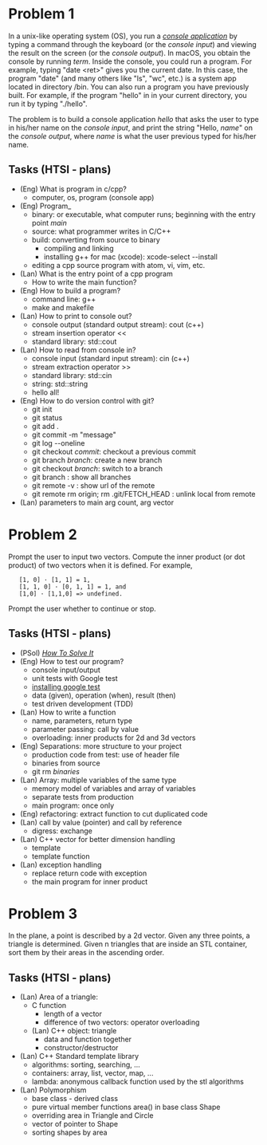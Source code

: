 # Problem 1

In a unix-like operating system (OS), you run a [_console application_](https://en.wikipedia.org/wiki/Console_application) by typing a command through the keyboard (or the _console input_) and viewing the result on the screen (or the _console output_). In macOS, you obtain the console by running _term_. Inside the console, you could run a program. For example, typing "date <ret\>" gives you the current date. In this case, the program "date" (and many others like "ls", "wc", etc.) is a system app located in directory /bin. You can also run a program you have previously built. For example, if the program "hello" in in your current directory, you run it by typing "./hello".

The problem is to build a console application _hello_ that asks the user to type in his/her name on the _console input_, and print the string "Hello, _name_" on the _console output_, where _name_ is what the user previous typed for his/her name.

## Tasks (HTSI - plans)
- (Eng) What is program in c/cpp?
  - computer, os, program (console app)
- (Eng) Program_
  - binary: or executable, what computer runs; beginning with the entry point _main_
  - source: what programmer writes in C/C++
  - build: converting from source to binary
    - compiling and linking
    - installing g++ for mac (xcode): xcode-select --install
  - editing a cpp source program with atom, vi, vim, etc.
- (Lan) What is the entry point of a cpp program
  - How to write the main function?
- (Eng) How to build a program?
  - command line: g++
  - make and makefile
- (Lan) How to print to console out?
  - console output (standard output stream): cout (c++)
  - stream insertion operator <<
  - standard library: std::cout
- (Lan) How to read from console in?
  - console input (standard input stream): cin (c++)
  - stream extraction operator >>
  - standard library: std::cin
  - string: std::string
  - hello all!
- (Eng) How to do version control with git?
   - git init
   - git status
   - git add .
   - git commit -m "message"
   - git log --oneline
   - git checkout _commit_: checkout a previous commit
   - git branch _branch_: create a new branch
   - git checkout _branch_: switch to a branch
   - git branch : show all branches
   - git remote -v : show url of the remote
   - git remote rm origin; rm .git/FETCH_HEAD : unlink local from remote
- (Lan) parameters to main arg count, arg vector

# Problem 2
   Prompt the user to input two vectors. Compute the inner product (or dot product) of two vectors when it is defined. For example,

       [1, 0] · [1, 1] = 1,
       [1, 1, 0] · [0, 1, 1] = 1, and
       [1,0] · [1,1,0] => undefined.

   Prompt the user whether to continue or stop.

## Tasks (HTSI - plans)

- (PSol) [_How To Solve It_](http://htsicpp.blogspot.com/2014/08/introducing-how-to-solve-it-cpp.html)
- (Eng) How to test our program?
  - console input/output
  - unit tests with Google test
  - [installing google test](http://hack.limbicmedia.ca/installing-google-test/)
  - data (given), operation (when), result (then)
  - test driven development (TDD)
- (Lan) How to write a function
  - name, parameters, return type
  - parameter passing: call by value
  - overloading: inner products for 2d and 3d vectors
- (Eng) Separations: more structure to your project
  - production code from test: use of header file
  - binaries from source
  - git rm _binaries_
- (Lan) Array: multiple variables of the same type
  - memory model of variables and array of variables
  - separate tests from production
  - main program: once only
- (Eng) refactoring: extract function to cut duplicated code
- (Lan) call by value (pointer) and call by reference
  - digress: exchange
- (Lan) C++ vector for better dimension handling
  - template
  - template function
- (Lan) exception handling
  - replace return code with exception
  - the main program for inner product


# Problem 3

   In the plane, a point is described by a 2d vector. Given any three points, a triangle is determined. Given n triangles that are inside an STL container, sort them by their areas in the ascending order.

## Tasks (HTSI - plans)
- (Lan) Area of a triangle:
  - C function
    - length of a vector
    - difference of two vectors: operator overloading
  - (Lan) C++ object: triangle
    - data and function together
    - constructor/destructor
- (Lan) C++ Standard template library
  - algorithms: sorting, searching, ...  
  - containers: array, list, vector, map, ...
  - lambda: anonymous callback function used by the stl algorithms
- (Lan) Polymorphism
  - base class - derived class
  - pure virtual member functions area() in base class Shape
  - overriding area in Triangle and Circle
  - vector of pointer to Shape
  - sorting shapes by area
